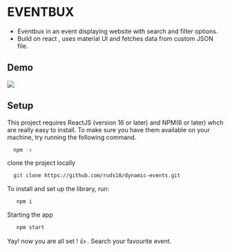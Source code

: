 
# EVENTBUX

* Eventbux in an event displaying website with search and filter options.
* Build on react , uses material UI and fetches data from custom JSON file.

## Demo
<img src="./src/components/assets/Landing" />

## Setup

This project requires ReactJS (version 16 or later) and NPM(6 or later) whch are really easy to install. To make sure you have them available on your machine, try running the following command.

```bash
  npm -v
```

clone the project locally

```bash
  git clone https://github.com/ruds18/dynamic-events.git
```

To install and set up the library, run:

```bash
   npm i 
```
Starting the app

```bash
   npm start
```
Yay! now you are all set ! 👍 . Search your favourite event.
